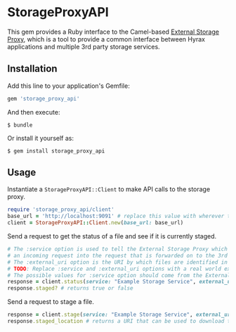 # StorageProxyAPI

This gem provides a Ruby interface to the Camel-based [External Storage Proxy](https://github.com/samvera-labs/samvera-external_storage), which is a tool to provide a common interface between Hyrax applications and multiple 3rd party storage services.

## Installation

Add this line to your application's Gemfile:

```ruby
gem 'storage_proxy_api'
```

And then execute:

    $ bundle

Or install it yourself as:

    $ gem install storage_proxy_api

## Usage

Instantiate a `StorageProxyAPI::Client` to make API calls to the storage proxy.

```ruby
require 'storage_proxy_api/client'
base_url = 'http://localhost:9091' # replace this value with wherever the storage proxy is listening for requests.
client = StorageProxyAPI::Client.new(base_url: base_url)
```

Send a request to get the status of a file and see if it is currently staged.

```ruby
# The :service option is used to tell the External Storage Proxy which algorithm to use when translating
# an incoming request into the request that is forwarded on to the 3rd party storage service.
# The :external_uri option is the URI by which files are identified in the 3rd party storage service.
# TODO: Replace :service and :external_uri options with a real world example when we have one.
# The possible values for :service option should come from the External Storage Proxy.
response = client.status(service: "Example Storage Service", external_uri: "foo:bar")
response.staged? # returns true or false
```

Send a request to stage a file.

```ruby
response = client.stage(service: "Example Storage Service", external_uri: "foo:bar")
response.staged_location # returns a URI that can be used to download the file.
```